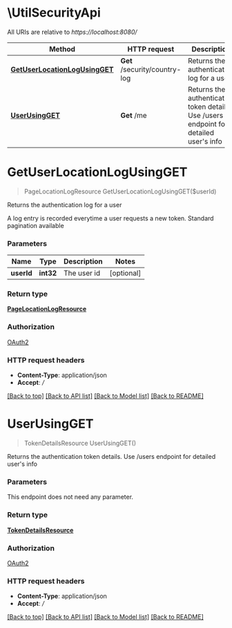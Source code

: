# \UtilSecurityApi

All URIs are relative to *https://localhost:8080/*

Method | HTTP request | Description
------------- | ------------- | -------------
[**GetUserLocationLogUsingGET**](UtilSecurityApi.md#GetUserLocationLogUsingGET) | **Get** /security/country-log | Returns the authentication log for a user
[**UserUsingGET**](UtilSecurityApi.md#UserUsingGET) | **Get** /me | Returns the authentication token details. Use /users endpoint for detailed user&#39;s info


# **GetUserLocationLogUsingGET**
> PageLocationLogResource GetUserLocationLogUsingGET($userId)

Returns the authentication log for a user

A log entry is recorded everytime a user requests a new token. Standard pagination available


### Parameters

Name | Type | Description  | Notes
------------- | ------------- | ------------- | -------------
 **userId** | **int32**| The user id | [optional] 

### Return type

[**PageLocationLogResource**](Page«LocationLogResource».md)

### Authorization

[OAuth2](../README.md#OAuth2)

### HTTP request headers

 - **Content-Type**: application/json
 - **Accept**: */*

[[Back to top]](#) [[Back to API list]](../README.md#documentation-for-api-endpoints) [[Back to Model list]](../README.md#documentation-for-models) [[Back to README]](../README.md)

# **UserUsingGET**
> TokenDetailsResource UserUsingGET()

Returns the authentication token details. Use /users endpoint for detailed user's info


### Parameters
This endpoint does not need any parameter.

### Return type

[**TokenDetailsResource**](TokenDetailsResource.md)

### Authorization

[OAuth2](../README.md#OAuth2)

### HTTP request headers

 - **Content-Type**: application/json
 - **Accept**: */*

[[Back to top]](#) [[Back to API list]](../README.md#documentation-for-api-endpoints) [[Back to Model list]](../README.md#documentation-for-models) [[Back to README]](../README.md)

